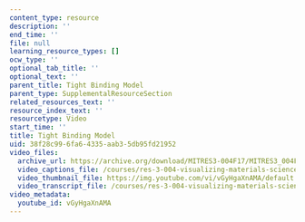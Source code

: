 ```yaml
---
content_type: resource
description: ''
end_time: ''
file: null
learning_resource_types: []
ocw_type: ''
optional_tab_title: ''
optional_text: ''
parent_title: Tight Binding Model
parent_type: SupplementalResourceSection
related_resources_text: ''
resource_index_text: ''
resourcetype: Video
start_time: ''
title: Tight Binding Model
uid: 38f28c99-6fa6-4335-aab3-5db95fd21952
video_files:
  archive_url: https://archive.org/download/MITRES3-004F17/MITRES3_004F17_2017EPFL_anon3_300k.mp4
  video_captions_file: /courses/res-3-004-visualizing-materials-science-fall-2017/9f6c2b9d1dca54ceac0e127e29ff797d_vGyHgaXnAMA.vtt
  video_thumbnail_file: https://img.youtube.com/vi/vGyHgaXnAMA/default.jpg
  video_transcript_file: /courses/res-3-004-visualizing-materials-science-fall-2017/dfc2f28c1dadfef432f7b2a2607efa20_vGyHgaXnAMA.pdf
video_metadata:
  youtube_id: vGyHgaXnAMA
---
```


